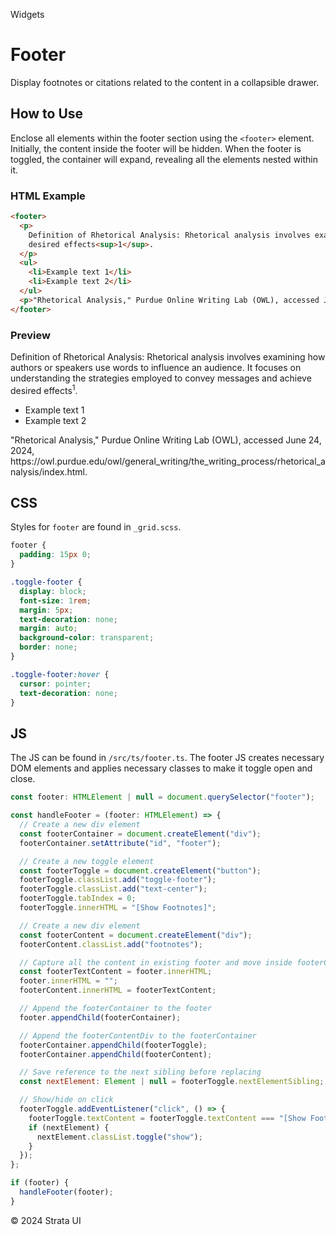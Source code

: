 <p class="section-text">Widgets</p>

# Footer

Display footnotes or citations related to the content in a collapsible drawer.

## How to Use

Enclose all elements within the footer section using the `<footer>` element. Initially, the content inside the footer will be hidden. When the footer is toggled, the container will expand, revealing all the elements nested within it.

### HTML Example

```html
<footer>
  <p>
    Definition of Rhetorical Analysis: Rhetorical analysis involves examining how authors or speakers use words to influence an audience. It focuses on understanding the strategies employed to convey messages and achieve
    desired effects<sup>1</sup>.
  </p>
  <ul>
    <li>Example text 1</li>
    <li>Example text 2</li>
  </ul>
  <p>"Rhetorical Analysis," Purdue Online Writing Lab (OWL), accessed June 24, 2024, https://owl.purdue.edu/owl/general_writing/the_writing_process/rhetorical_analysis/index.html.</p>
</footer>
```

### Preview

<div class="example-container">
  <footer>
      <p>Definition of Rhetorical Analysis: Rhetorical analysis involves examining how authors or speakers use words to influence an audience. It focuses on understanding the strategies employed to convey messages and achieve desired effects<sup>1</sup>.</p>
        <ul>
    <li>Example text 1</li>
    <li>Example text 2</li>
  </ul>
      <p>"Rhetorical Analysis," Purdue Online Writing Lab (OWL), accessed June 24, 2024, https://owl.purdue.edu/owl/general_writing/the_writing_process/rhetorical_analysis/index.html.</p>
  </footer>
</div>

## CSS

Styles for `footer` are found in `_grid.scss`.

```css
footer {
  padding: 15px 0;
}

.toggle-footer {
  display: block;
  font-size: 1rem;
  margin: 5px;
  text-decoration: none;
  margin: auto;
  background-color: transparent;
  border: none;
}

.toggle-footer:hover {
  cursor: pointer;
  text-decoration: none;
}
```

## JS

The JS can be found in `/src/ts/footer.ts`. The footer JS creates necessary DOM elements and applies necessary classes to make it toggle open and close.

```js
const footer: HTMLElement | null = document.querySelector("footer");

const handleFooter = (footer: HTMLElement) => {
  // Create a new div element
  const footerContainer = document.createElement("div");
  footerContainer.setAttribute("id", "footer");

  // Create a new toggle element
  const footerToggle = document.createElement("button");
  footerToggle.classList.add("toggle-footer");
  footerToggle.classList.add("text-center");
  footerToggle.tabIndex = 0;
  footerToggle.innerHTML = "[Show Footnotes]";

  // Create a new div element
  const footerContent = document.createElement("div");
  footerContent.classList.add("footnotes");

  // Capture all the content in existing footer and move inside footerContentDiv
  const footerTextContent = footer.innerHTML;
  footer.innerHTML = "";
  footerContent.innerHTML = footerTextContent;

  // Append the footerContainer to the footer
  footer.appendChild(footerContainer);

  // Append the footerContentDiv to the footerContainer
  footerContainer.appendChild(footerToggle);
  footerContainer.appendChild(footerContent);

  // Save reference to the next sibling before replacing
  const nextElement: Element | null = footerToggle.nextElementSibling;

  // Show/hide on click
  footerToggle.addEventListener("click", () => {
    footerToggle.textContent = footerToggle.textContent === "[Show Footnotes]" ? "[Hide Footnotes]" : "[Show Footnotes]";
    if (nextElement) {
      nextElement.classList.toggle("show");
    }
  });
};

if (footer) {
  handleFooter(footer);
}
```

  <div class="footer">
    <p>&copy; 2024 Strata UI</p>
  </div>

